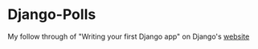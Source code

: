 # Django-Polls

My follow through of "Writing your first Django app" on Django's [website](https://docs.djangoproject.com/en/3.0/intro/tutorial01/)